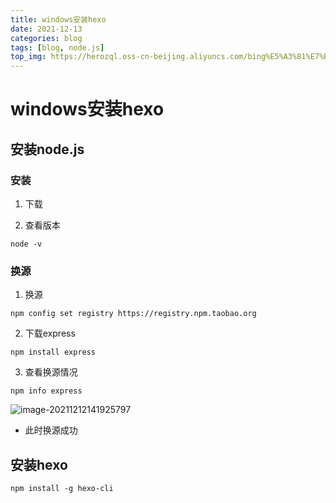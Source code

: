 ```yaml
---
title: windows安装hexo
date: 2021-12-13 
categories: blog
tags: [blog, node.js]
top_img: https://herozql.oss-cn-beijing.aliyuncs.com/bing%E5%A3%81%E7%BA%B8/bing_3.jpg
---
```




# windows安装hexo

## 安装node.js

### 安装

1. 下载

2. 查看版本

```
node -v
```

### 换源

1. 换源

```
npm config set registry https://registry.npm.taobao.org
```

2. 下载express

```
npm install express
```

3. 查看换源情况

```
npm info express
```

![image-20211212141925797](C:/Users/herol/OneDrive/%E6%96%87%E6%A1%A3/GitHub/Figure_bed/main/image-20211212141925797.png)

- 此时换源成功



## 安装hexo

```
npm install -g hexo-cli
```

